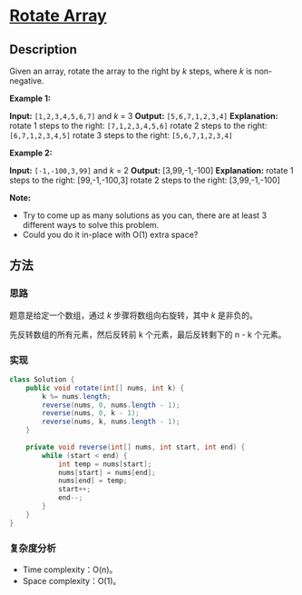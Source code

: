 # [Rotate Array][title]

## Description

Given an array, rotate the array to the right by _k_ steps, where _k_ is non-negative.

**Example 1:**

**Input:** `[1,2,3,4,5,6,7]` and _k_ = 3
**Output:** `[5,6,7,1,2,3,4]`
**Explanation:**
rotate 1 steps to the right: `[7,1,2,3,4,5,6]`
rotate 2 steps to the right: `[6,7,1,2,3,4,5]` 
rotate 3 steps to the right: `[5,6,7,1,2,3,4]`

**Example 2:**

**Input:** `[-1,-100,3,99]` and _k_ = 2
**Output:** [3,99,-1,-100]
**Explanation:** 
rotate 1 steps to the right: [99,-1,-100,3]
rotate 2 steps to the right: [3,99,-1,-100]

**Note:**

*   Try to come up as many solutions as you can, there are at least 3 different ways to solve this problem.
*   Could you do it in-place with O(1) extra space?

## 方法 

### 思路

题意是给定一个数组，通过 _k_ 步骤将数组向右旋转，其中 _k_ 是非负的。

先反转数组的所有元素，然后反转前 k 个元素，最后反转剩下的 n - k 个元素。

### 实现
```java
class Solution {
    public void rotate(int[] nums, int k) {
        k %= nums.length;
        reverse(nums, 0, nums.length - 1);
        reverse(nums, 0, k - 1);
        reverse(nums, k, nums.length - 1);
    }
    
    private void reverse(int[] nums, int start, int end) {
        while (start < end) {
            int temp = nums[start];
            nums[start] = nums[end];
            nums[end] = temp;
            start++;
            end--;
        }
    }
}	
```

### 复杂度分析

- Time complexity：O(n)。
- Space complexity：O(1)。


[title]: https://leetcode.com/problems/rotate-array/description/